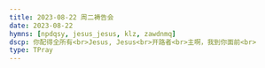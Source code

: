 ```yaml
---
title: 2023-08-22 周二祷告会
date: 2023-08-22
hymns: [npdqsy, jesus_jesus, klz, zawdnmq]
dscp: 你配得全所有<br>Jesus, Jesus<br>开路者<br>主啊，我到你面前<br>
type: TPray
---
```

